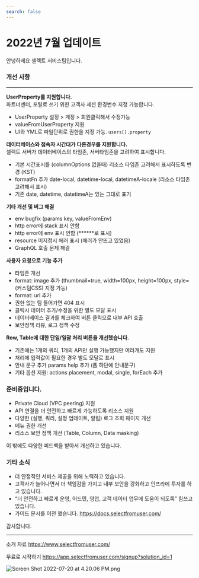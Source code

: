 ```yaml
---
search: false
---
```


# 2022년 7월 업데이트

안녕하세요 셀렉트 서비스팀입니다.

### 개선 사항

***

**UserProperty를 지원합니다.**  
파트너센터, 포털로 쓰기 위한 고객사 세션 환경변수 지정 가능합니다.

- UserProperty 설정 > 계정 > 회원클릭해서 수정가능
- valueFromUserProperty 지원
- UI와 YML로 파일단위로 권한을 지정 가능. `users[].property`

**데이터베이스와 접속자 시간대가 다른경우를 지원합니다.**  
셀렉트 서버가 데이터베이스의 타임존, 서버타임존을 고려하여 표시합니다.

- 기본 시간표시를 (columnOptions 없을때) 리소스 타임존 고려해서 표시하도록 변경 (KST)
- formatFn 추가 date-local, datetime-local, datetimeA-locale (리소스 타임존 고려해서 표시)
- 기존 date, datetime, datetimeA는 있는 그대로 표기

**기타 개선 및 버그 해결**

- env bugfix (params key, valueFromEnv)
- http error에 stack 표시 안함
- http error에 env 표시 안함 (**\*\***로 표시)
- resource 미지정시 에러 표시 (에러가 안뜨고 있었음)
- GraphQL 호출 문제 해결

**사용자 요청으로 기능 추가**

- 타임존 개선
- format: image 추가 (thumbnail=true, width=100px, height=100px, style=(커스텀CSS) 지정 가능)
- format: url 추가
- 권한 없는 팀 들어가면 404 표시
- 클릭시 데이터 추가/수정을 위한 별도 모달 표시
- 데이터베이스 결과를 체크하여 버튼 클릭으로 내부 API 호출
- 보안정책 리뷰, 로그 정책 수정

**Row, Table에 대한 단일/일괄 처리 버튼을 개선했습니다.**

- 기존에는 1개의 쿼리, 1개의 API만 실행 가능했지만 여러개도 지원
- 처리에 입력값이 필요한 경우 별도 모달로 표시
- 안내 문구 추가 params help 추가 (폼 하단에 안내문구)
- 기타 옵션 지원: actions placement, modal, single, forEach 추가

### 준비중입니다.

- Private Cloud (VPC peering) 지원
- API 연결을 더 안전하고 빠르게 가능하도록 리소스 지원
- 다양한 (실행, 쿼리, 설정 업데이트, 알림) 로그 조회 페이지 개선
- 메뉴 권한 개선
- 리소스 보안 정책 개선 (Table, Column, Data masking)

이 밖에도 다양한 피드백을 받아서 개선하고 있습니다.

### 기타 소식

- 더 안정적인 서비스 제공을 위해 노력하고 있습니다.
- 고객사가 늘어나면서 더 책임감을 가지고 내부 보안을 강화하고 인프라에 투자를 하고 있습니다.
- “더 안전하고 빠르게 운영, 어드민, 영업, 고객 데이터 업무에 도움이 되도록” 힘쓰고 있습니다.
- 가이드 문서를 이전 했습니다. <https://docs.selectfromuser.com/>

감사합니다.

***

소개 자료 <https://www.selectfromuser.com/> 

무료로 시작하기 <https://app.selectfromuser.com/signup?solution_id=1>

![](https://imagedelivery.net/MHVC-FGTDyxApYeHyF29Tw/be82bf23-18e7-4b8e-faa6-0cf2745f5800/docs "Screen Shot 2022-07-20 at 4.20.06 PM.png")